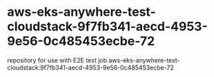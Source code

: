 # aws-eks-anywhere-test-cloudstack-9f7fb341-aecd-4953-9e56-0c485453ecbe-72
repository for use with E2E test job aws-eks-anywhere-test-cloudstack:9f7fb341-aecd-4953-9e56-0c485453ecbe-72
